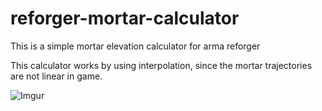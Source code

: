 # reforger-mortar-calculator
This is a simple mortar elevation calculator for arma reforger

This calculator works by using interpolation, since the mortar trajectories are not linear in game.

![Imgur](https://imgur.com/WZKYPQX.jpg)
